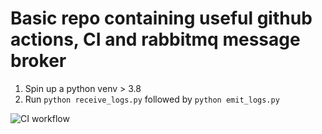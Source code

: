 # Basic repo containing useful github actions, CI and rabbitmq message broker

1. Spin up a python venv > 3.8
2. Run `python receive_logs.py` followed by `python emit_logs.py`

![CI workflow](https://github.com/<ericvincent18>/<infra>/actions/workflows/<ci.yml>/badge.svg)

